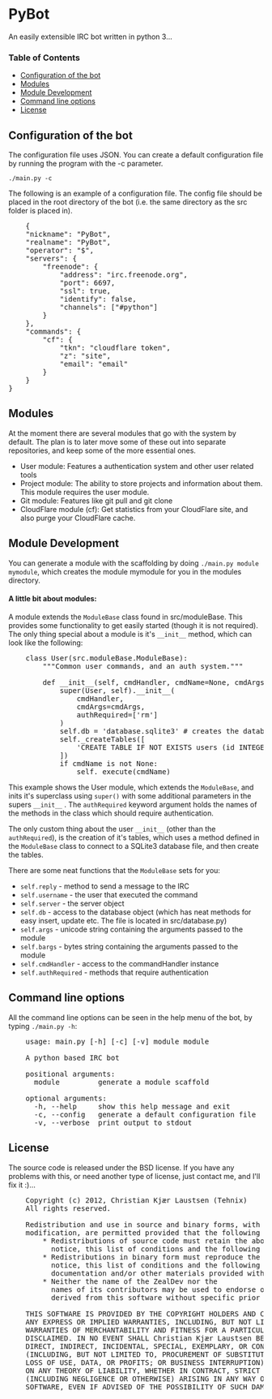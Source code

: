 # PyBot #
An easily extensible IRC bot written in python 3...

### Table of Contents ###

- [Configuration of the bot](#configuration-of-the-bot)
- [Modules](#modules)
- [Module Development](#module-development)
- [Command line options](#command-line-options)
- [License](#license)

## Configuration of the bot ##
The configuration file uses JSON. You can create a default configuration file by running the program with the -c parameter.

`./main.py -c`

The following is an example of a configuration file. The config file should be placed in the root directory of the bot (i.e. the same directory as the src folder is placed in).
<pre>
    {
    "nickname": "PyBot", 
    "realname": "PyBot", 
    "operator": "$", 
    "servers": {
        "freenode": {
            "address": "irc.freenode.org",
            "port": 6697,
            "ssl": true, 
            "identify": false,
            "channels": ["#python"]
        }
    },
    "commands": {
        "cf": {
            "tkn": "cloudflare token", 
            "z": "site", 
            "email": "email"
        }
    }
}
</pre>

## Modules ##
At the moment there are several modules that go with the system by default. The plan is to later move some of these out into separate repositories, and keep some of the more essential ones.

- User module: Features a authentication system and other user related tools
- Project module: The ability to store projects and information about them. This module requires the user module.
- Git module: Features like git pull and git clone
- CloudFlare module (cf): Get statistics from your CloudFlare site, and also purge your CloudFlare cache.

## Module Development ##
You can generate a module with the scaffolding by doing `./main.py module mymodule`, which creates the module mymodule for you in the modules directory.

#### A little bit about modules: ####

A module extends the `ModuleBase` class found in src/moduleBase. This provides some functionality to get easily started (though it is not required). The only thing special about a module is it's `__init__`  method, which can look like the following:

<pre>
    class User(src.moduleBase.ModuleBase):
        """Common user commands, and an auth system."""
    
        def __init__(self, cmdHandler, cmdName=None, cmdArgs=None):
            super(User, self).__init__(
                cmdHandler,
                cmdArgs=cmdArgs,
                authRequired=['rm']
            )
            self.db = 'database.sqlite3' # creates the database instance
            self._createTables([
                'CREATE TABLE IF NOT EXISTS users (id INTEGER PRIMARY KEY, nickname TEXT, password TEXT, server TEXT)'
            ])
            if cmdName is not None:
                self._execute(cmdName)
</pre>

This example shows the User module, which extends the `ModuleBase`, and inits it's superclass using `super()` with some additional parameters in the supers `__init__` . The `authRequired` keyword argument holds the names of the methods in the class which should require authentication. 

The only custom thing about the user `__init__` (other than the `authRequired`), is the creation of it's tables, which uses a method defined in the `ModuleBase` class to connect to a SQLite3 database file, and then create the tables.

There are some neat functions that the `ModuleBase` sets for you:
- `self.reply` - method to send a message to the IRC
- `self.username` - the user that executed the command
- `self.server` - the server object
- `self.db` - access to the database object (which has neat methods for easy insert, update etc. The file is located in src/database.py)
- `self.args` - unicode string containing the arguments passed to the module
- `self.bargs` - bytes string containing the arguments passed to the module
- `self.cmdHandler` - access to the commandHandler instance
- `self.authRequired` - methods that require authentication



## Command line options ##
All the command line options can be seen in the help menu of the bot, by typing `./main.py -h`:
<pre>
    usage: main.py [-h] [-c] [-v] module module

    A python based IRC bot

    positional arguments:
      module         generate a module scaffold

    optional arguments:
      -h, --help     show this help message and exit
      -c, --config   generate a default configuration file
      -v, --verbose  print output to stdout
</pre>

## License ##
The source code is released under the BSD license. If you have any problems with this, or need another type of license, just contact me, and I'll fix it :)...
<pre>
    Copyright (c) 2012, Christian Kjær Laustsen (Tehnix)
    All rights reserved.

    Redistribution and use in source and binary forms, with or without
    modification, are permitted provided that the following conditions are met:
        * Redistributions of source code must retain the above copyright
          notice, this list of conditions and the following disclaimer.
        * Redistributions in binary form must reproduce the above copyright
          notice, this list of conditions and the following disclaimer in the
          documentation and/or other materials provided with the distribution.
        * Neither the name of the ZealDev nor the
          names of its contributors may be used to endorse or promote products
          derived from this software without specific prior written permission.

    THIS SOFTWARE IS PROVIDED BY THE COPYRIGHT HOLDERS AND CONTRIBUTORS "AS IS" AND
    ANY EXPRESS OR IMPLIED WARRANTIES, INCLUDING, BUT NOT LIMITED TO, THE IMPLIED
    WARRANTIES OF MERCHANTABILITY AND FITNESS FOR A PARTICULAR PURPOSE ARE
    DISCLAIMED. IN NO EVENT SHALL Christian Kjær Laustsen BE LIABLE FOR ANY
    DIRECT, INDIRECT, INCIDENTAL, SPECIAL, EXEMPLARY, OR CONSEQUENTIAL DAMAGES
    (INCLUDING, BUT NOT LIMITED TO, PROCUREMENT OF SUBSTITUTE GOODS OR SERVICES;
    LOSS OF USE, DATA, OR PROFITS; OR BUSINESS INTERRUPTION) HOWEVER CAUSED AND
    ON ANY THEORY OF LIABILITY, WHETHER IN CONTRACT, STRICT LIABILITY, OR TORT
    (INCLUDING NEGLIGENCE OR OTHERWISE) ARISING IN ANY WAY OUT OF THE USE OF THIS
    SOFTWARE, EVEN IF ADVISED OF THE POSSIBILITY OF SUCH DAMAGE.
</pre>

